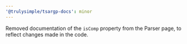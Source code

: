 ```yaml
---
'@trulysimple/tsargp-docs': minor
---
```


Removed documentation of the `isComp` property from the Parser page, to reflect changes made in the code.
